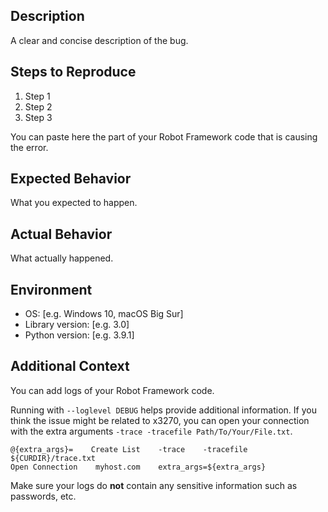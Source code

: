 ## Description

A clear and concise description of the bug.

## Steps to Reproduce

1. Step 1
2. Step 2
3. Step 3

You can paste here the part of your Robot Framework code that is causing the error.

## Expected Behavior

What you expected to happen.

## Actual Behavior

What actually happened.

## Environment

- OS: [e.g. Windows 10, macOS Big Sur]
- Library version: [e.g. 3.0]
- Python version: [e.g. 3.9.1]

## Additional Context

You can add logs of your Robot Framework code.

Running with `--loglevel DEBUG` helps provide additional information.
If you think the issue might be related to x3270, you can open your connection with the extra arguments `-trace -tracefile Path/To/Your/File.txt`.

```robot
@{extra_args}=    Create List    -trace    -tracefile ${CURDIR}/trace.txt
Open Connection    myhost.com    extra_args=${extra_args}
```

Make sure your logs do **not** contain any sensitive information such as passwords, etc.
